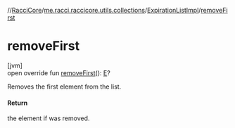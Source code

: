 //[RacciCore](../../../index.md)/[me.racci.raccicore.utils.collections](../index.md)/[ExpirationListImpl](index.md)/[removeFirst](remove-first.md)

# removeFirst

[jvm]\
open override fun [removeFirst](remove-first.md)(): [E](index.md)?

Removes the first element from the list.

#### Return

the element if was removed.
